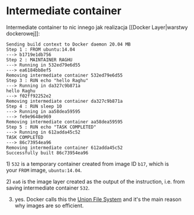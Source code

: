 # Intermediate container
Intermediate container to nic innego jak realizacja [[Docker Layer|warstwy dockerowej]]:

```
Sending build context to Docker daemon 20.04 MB
Step 1 : FROM ubuntu:14.04
---> b1719e1db756
Step 2 : MAINTAINER RAGHU
---> Running in 532ed79e6d55
---> ea6184bb8ef5
Removing intermediate container 532ed79e6d55
Step 3 : RUN echo "hello Raghu"
---> Running in da327c9b871a
hello Raghu
---> f02ff92252e2
Removing intermediate container da327c9b871a
Step 4 : RUN sleep 10
---> Running in aa58dea59595
---> fe9e9648e969
Removing intermediate container aa58dea59595
Step 5 : RUN echo "TASK COMPLETED"
---> Running in 612adda45c52
TASK COMPLETED
---> 86c73954ea96
Removing intermediate container 612adda45c52
Successfully built 86c73954ea96
```

1) `532` is a temporary container created from image ID `b17`, which is your `FROM` image, `ubuntu:14.04`.

2) `ea6` is the image layer created as the output of the instruction, i.e. from saving intermediate container `532`.

3) yes. Docker calls this the [Union File System](https://docs.docker.com/engine/understanding-docker/#/union-file-systems) and it's the main reason why images are so efficient.